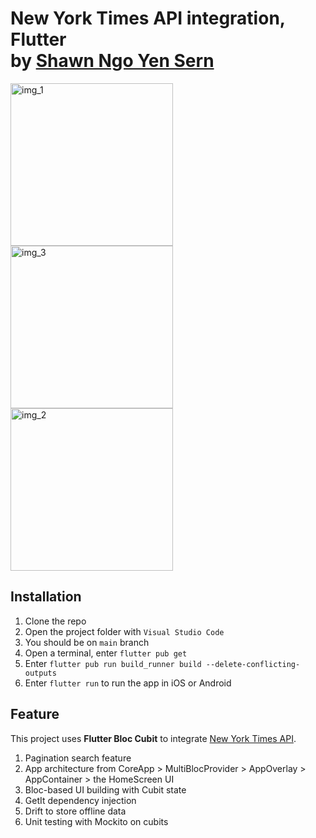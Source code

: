 # New York Times API integration, Flutter<br />by [Shawn Ngo Yen Sern](https://www.linkedin.com/in/ngo-yensern/?originalSubdomain=my)

<img width="260" alt="img_1" src="https://github.com/Ngoys/NYTimes-Flutter/assets/6831096/7230f349-6d60-4056-97da-f33cfd24a515">
<img width="260" alt="img_3" src="https://github.com/Ngoys/NYTimes-Flutter/assets/6831096/50739dca-c635-4306-916b-556ed3efacea">
<img width="260" alt="img_2" src="https://github.com/Ngoys/NYTimes-Flutter/assets/6831096/00d6c270-5a2e-445e-a84a-0da452655e26">

## Installation

1. Clone the repo 
2. Open the project folder with `Visual Studio Code`
3. You should be on `main` branch
4. Open a terminal, enter `flutter pub get`
5. Enter `flutter pub run build_runner build --delete-conflicting-outputs` 
6. Enter `flutter run` to run the app in iOS or Android 

## Feature 

This project uses **Flutter Bloc Cubit** to integrate [New York Times API](https://developer.nytimes.com/apis).<br />

1. Pagination search feature
2. App architecture from CoreApp > MultiBlocProvider > AppOverlay > AppContainer > the HomeScreen UI 
3. Bloc-based UI building with Cubit state
4. GetIt dependency injection
5. Drift to store offline data
6. Unit testing  with Mockito on cubits

